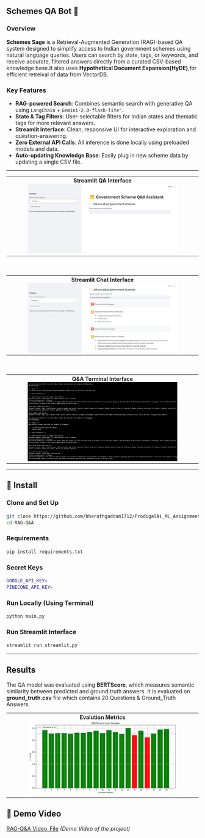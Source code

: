 

## Schemes QA Bot 🧠

### Overview

**Schemes Sage** is a Retrieval-Augmented Generation (RAG)-based QA system designed to simplify access to Indian government schemes using natural language queries. Users can search by state, tags, or keywords, and receive accurate, filtered answers directly from a curated CSV-based knowledge base.It also uses **Hypothetical Document Expansion(HyDE)**,for efficient retreival of data from VectorDB.

### Key Features

- **RAG-powered Search**: Combines semantic search with generative QA using `LangChain` + `Gemini-2.0-flash-lite"`.
- **State & Tag Filters**: User-selectable filters for Indian states and thematic tags for more relevant answers.
- **Streamlit Interface**: Clean, responsive UI for interactive exploration and question-answering.
- **Zero External API Calls**: All inference is done locally using preloaded models and data.
- **Auto-updating Knowledge Base**: Easily plug in new scheme data by updating a single CSV file.

---

<table align="center">
  <tr>
    <td align="center"><b>Streamlit QA Interface</b><br><img src="figures/01.jpg" width="80%" /></td>
  </tr>
</table>

<div style="margin-top: 50px;"></div>

<table align="center">
  <tr>
    <td align="center"><b>Streamlit Chat Interface</b><br><img src="figures/02.jpg" width="80%" /></td>
  </tr>
</table>

<div style="margin-top: 50px;"></div>

<table align="center">
  <tr>
    <td align="center"><b>Q&A Terminal Interface</b><br><img src="figures/03.jpg" width="80%" /></td>
  </tr>
</table>


---

## 🔧 Install

### Clone and Set Up

```bash
git clone https://github.com/bharathgaddam1712/ProdigalAi_ML_Assignment.git
cd RAG-Q&A
```



### Requirements

```bash
pip install requirements.txt
```

### Secret Keys

```bash
GOOGLE_API_KEY=
PINECONE_API_KEY=
```

### Run Locally (Using Terminal)

```bash
python main.py
```

### Run Streamlit Interface 

```bash
streamlit run streamlit.py
```

--- 

## Results


The QA model was evaluated using **BERTScore**, which measures semantic similarity between predicted and ground truth answers.
It is evaluated on **ground_truth.csv** file which contains 20 Questions & Ground_Truth Answers.

<table align="center">
  <tr>
    <td align="center"><b>Evalution Metrics</b><br><img src="figures/Prodigal.png" width="80%" /></td>
  </tr>
</table>






## 🎥 Demo Video  
[RAG-Q&A Video_File](https://drive.google.com/file/d/1zDoS61gSsha6_qU0TpK6UHeJmjdauEbL/view?usp=sharing) *(Demo Video of the project)*  



  








